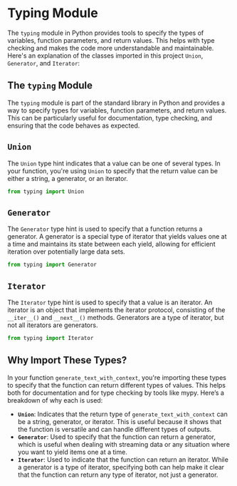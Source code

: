 
# Typing Module

The `typing` module in Python provides tools to specify the types of variables, function parameters, and return values. This helps with type checking and makes the code more understandable and maintainable. Here's an explanation of the classes imported in this project `Union`, `Generator`, and `Iterator`:

## The `typing` Module

The `typing` module is part of the standard library in Python and provides a way to specify types for variables, function parameters, and return values. This can be particularly useful for documentation, type checking, and ensuring that the code behaves as expected.

## `Union`

The `Union` type hint indicates that a value can be one of several types. In your function, you're using `Union` to specify that the return value can be either a string, a generator, or an iterator.

```python
from typing import Union
```

## `Generator`

The `Generator` type hint is used to specify that a function returns a generator. A generator is a special type of iterator that yields values one at a time and maintains its state between each yield, allowing for efficient iteration over potentially large data sets.

```python
from typing import Generator
```

## `Iterator`

The `Iterator` type hint is used to specify that a value is an iterator. An iterator is an object that implements the iterator protocol, consisting of the `__iter__()` and `__next__()` methods. Generators are a type of iterator, but not all iterators are generators.

```python
from typing import Iterator
```

## Why Import These Types?

In your function `generate_text_with_context`, you're importing these types to specify that the function can return different types of values. This helps both for documentation and for type checking by tools like mypy. Here’s a breakdown of why each is used:

- **`Union`**: Indicates that the return type of `generate_text_with_context` can be a string, generator, or iterator. This is useful because it shows that the function is versatile and can handle different types of outputs.
- **`Generator`**: Used to specify that the function can return a generator, which is useful when dealing with streaming data or any situation where you want to yield items one at a time.
- **`Iterator`**: Used to indicate that the function can return an iterator. While a generator is a type of iterator, specifying both can help make it clear that the function can return any type of iterator, not just a generator.